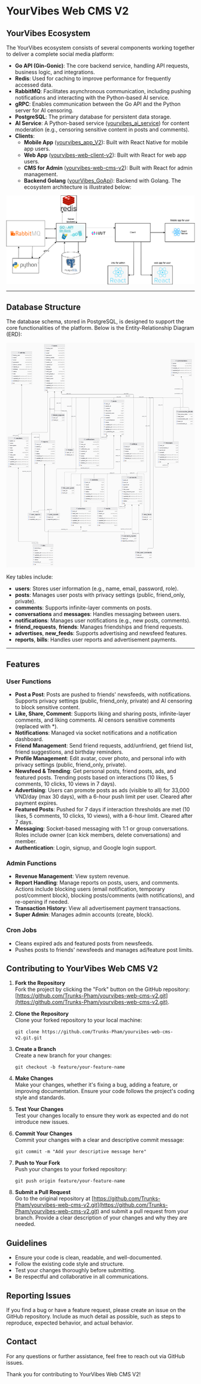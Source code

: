 # YourVibes Web CMS V2

## YourVibes Ecosystem

The YourVibes ecosystem consists of several components working together to deliver a complete social media platform:

- **Go API (Gin-Gonic)**: The core backend service, handling API requests, business logic, and integrations.
- **Redis**: Used for caching to improve performance for frequently accessed data.
- **RabbitMQ**: Facilitates asynchronous communication, including pushing notifications and interacting with the Python-based AI service.
- **gRPC**: Enables communication between the Go API and the Python server for AI censoring.
- **PostgreSQL**: The primary database for persistent data storage.
- **AI Service**: A Python-based service ([yourvibes_ai_service](https://github.com/poin4003/yourvibes_ai_service.git)) for content moderation (e.g., censoring sensitive content in posts and comments).
- **Clients**:
   - **Mobile App** ([yourvibes_app_V2](https://github.com/Thanh-Phuog/yourvibes_app_V2.git)): Built with React Native for mobile app users.
   - **Web App** ([yourvibes-web-client-v2](https://github.com/Trunks-Pham/yourvibes-web-client-v2.git)): Built with React for web app users.
   - **CMS for Admin** ([yourvibes-web-cms-v2](https://github.com/Trunks-Pham/yourvibes-web-cms-v2.git)): Built with React for admin management.
   - **Backend Golang** ([yourVibes_GoApi](https://github.com/poin4003/yourVibes_GoApi.git)): Backend with Golang.
The ecosystem architecture is illustrated below:

![Ecosystem Architecture](https://github.com/poin4003/images/blob/master/yourvibes_architect_design.png?raw=true)

---

## Database Structure

The database schema, stored in PostgreSQL, is designed to support the core functionalities of the platform. Below is the Entity-Relationship Diagram (ERD):

![Database ERD](https://github.com/poin4003/images/blob/master/yourvibes_database.png?raw=true)

Key tables include:
- **users**: Stores user information (e.g., name, email, password, role).
- **posts**: Manages user posts with privacy settings (public, friend_only, private).
- **comments**: Supports infinite-layer comments on posts.
- **conversations** and **messages**: Handles messaging between users.
- **notifications**: Manages user notifications (e.g., new posts, comments).
- **friend_requests**, **friends**: Manages friendships and friend requests.
- **advertises**, **new_feeds**: Supports advertising and newsfeed features.
- **reports**, **bills**: Handles user reports and advertisement payments.

---

## Features

### User Functions
- **Post a Post**: Posts are pushed to friends' newsfeeds, with notifications. Supports privacy settings (public, friend_only, private) and AI censoring to block sensitive content.
- **Like, Share, Comment**: Supports liking and sharing posts, infinite-layer comments, and liking comments. AI censors sensitive comments (replaced with *).
- **Notifications**: Managed via socket notifications and a notification dashboard.
- **Friend Management**: Send friend requests, add/unfriend, get friend list, friend suggestions, and birthday reminders.
- **Profile Management**: Edit avatar, cover photo, and personal info with privacy settings (public, friend_only, private).
- **Newsfeed & Trending**: Get personal posts, friend posts, ads, and featured posts. Trending posts based on interactions (10 likes, 5 comments, 10 clicks, 10 views in 7 days).
- **Advertising**: Users can promote posts as ads (visible to all) for 33,000 VND/day (max 30 days), with a 6-hour push limit per user. Cleared after payment expires.
- **Featured Posts**: Pushed for 7 days if interaction thresholds are met (10 likes, 5 comments, 10 clicks, 10 views), with a 6-hour limit. Cleared after 7 days.
- **Messaging**: Socket-based messaging with 1:1 or group conversations. Roles include owner (can kick members, delete conversations) and member.
- **Authentication**: Login, signup, and Google login support.

### Admin Functions
- **Revenue Management**: View system revenue.
- **Report Handling**: Manage reports on posts, users, and comments. Actions include blocking users (email notification, temporary post/comment block), blocking posts/comments (with notifications), and re-opening if needed.
- **Transaction History**: View all advertisement payment transactions.
- **Super Admin**: Manages admin accounts (create, block).

### Cron Jobs
- Cleans expired ads and featured posts from newsfeeds.
- Pushes posts to friends' newsfeeds and manages ad/feature post limits.

## Contributing to YourVibes Web CMS V2

1. **Fork the Repository**  
   Fork the project by clicking the "Fork" button on the GitHub repository: [https://github.com/Trunks-Pham/yourvibes-web-cms-v2.git](https://github.com/Trunks-Pham/yourvibes-web-cms-v2.git).

2. **Clone the Repository**  
   Clone your forked repository to your local machine:  
   ```
   git clone https://github.com/Trunks-Pham/yourvibes-web-cms-v2.git.git
   ```

3. **Create a Branch**  
   Create a new branch for your changes:  
   ```
   git checkout -b feature/your-feature-name
   ```

4. **Make Changes**  
   Make your changes, whether it's fixing a bug, adding a feature, or improving documentation. Ensure your code follows the project's coding style and standards.

5. **Test Your Changes**  
   Test your changes locally to ensure they work as expected and do not introduce new issues.

6. **Commit Your Changes**  
   Commit your changes with a clear and descriptive commit message:  
   ```
   git commit -m "Add your descriptive message here"
   ```

7. **Push to Your Fork**  
   Push your changes to your forked repository:  
   ```
   git push origin feature/your-feature-name
   ```

8. **Submit a Pull Request**  
   Go to the original repository at [https://github.com/Trunks-Pham/yourvibes-web-cms-v2.git](https://github.com/Trunks-Pham/yourvibes-web-cms-v2.git) and submit a pull request from your branch. Provide a clear description of your changes and why they are needed.

## Guidelines
- Ensure your code is clean, readable, and well-documented.
- Follow the existing code style and structure.
- Test your changes thoroughly before submitting.
- Be respectful and collaborative in all communications.

## Reporting Issues
If you find a bug or have a feature request, please create an issue on the GitHub repository. Include as much detail as possible, such as steps to reproduce, expected behavior, and actual behavior.

## Contact
For any questions or further assistance, feel free to reach out via GitHub issues.

Thank you for contributing to YourVibes Web CMS V2!